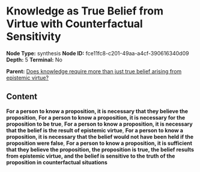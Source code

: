 # Knowledge as True Belief from Virtue with Counterfactual Sensitivity

**Node Type:** synthesis
**Node ID:** fce11fc8-c201-49aa-a4cf-390616340d09
**Depth:** 5
**Terminal:** No

**Parent:** [Does knowledge require more than just true belief arising from epistemic virtue?](does-knowledge-require-more-than-just-true-belief-arising-from-epistemic-virtue-antithesis-e7783b2b-b881-4ce3-bd0a-e4bb49b880e3.md)

## Content

**For a person to know a proposition, it is necessary that they believe the proposition**, **For a person to know a proposition, it is necessary for the proposition to be true**, **For a person to know a proposition, it is necessary that the belief is the result of epistemic virtue**, **For a person to know a proposition, it is necessary that the belief would not have been held if the proposition were false**, **For a person to know a proposition, it is sufficient that they believe the proposition, the proposition is true, the belief results from epistemic virtue, and the belief is sensitive to the truth of the proposition in counterfactual situations**
